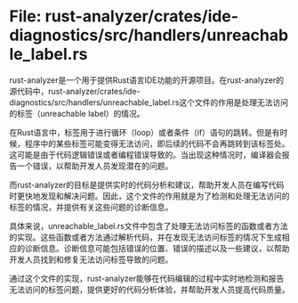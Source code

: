 # File: rust-analyzer/crates/ide-diagnostics/src/handlers/unreachable_label.rs

rust-analyzer是一个用于提供Rust语言IDE功能的开源项目。在rust-analyzer的源代码中，rust-analyzer/crates/ide-diagnostics/src/handlers/unreachable_label.rs这个文件的作用是处理无法访问的标签（unreachable label）的情况。

在Rust语言中，标签用于进行循环（loop）或者条件（if）语句的跳转。但是有时候，程序中的某些标签可能变得无法访问，即后续的代码不会再跳转到该标签处。这可能是由于代码逻辑错误或者编程错误导致的。当出现这种情况时，编译器会报告一个错误，以帮助开发人员发现潜在的问题。

而rust-analyzer的目标是提供实时的代码分析和建议，帮助开发人员在编写代码时更快地发现和解决问题。因此，这个文件的作用就是为了检测和处理无法访问的标签的情况，并提供有关这些问题的诊断信息。

具体来说，unreachable_label.rs文件中包含了处理无法访问标签的函数或者方法的实现。这些函数或者方法通过解析代码，并在发现无法访问标签的情况下生成相应的诊断信息。诊断信息可能包括错误的位置、错误的描述以及一些建议，以帮助开发人员找到和修复无法访问标签导致的问题。

通过这个文件的实现，rust-analyzer能够在代码编辑的过程中实时地检测和报告无法访问的标签问题，提供更好的代码分析体验，并帮助开发人员提高代码质量。


